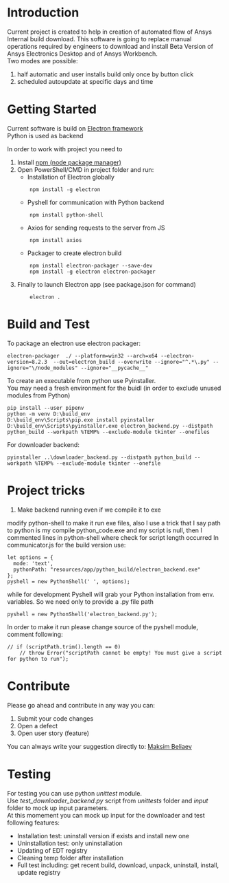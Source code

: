 # Introduction 
Current project is created to help in creation of automated flow of Ansys Internal build download.
This software is going to replace manual operations required by engineers to download and install Beta Version of 
Ansys Electronics Desktop and of Ansys Workbench.  
Two modes are possible: 
1. half automatic and user installs build only once by button click
2. scheduled autoupdate at specific days and time

# Getting Started
Current software is build on [Electron framework](https://www.electronjs.org/)  
Python is used as backend 

In order to work with project you need to 
1. Install [npm (node package manager)](https://nodejs.org/en/download/)
2. Open PowerShell/CMD in project folder and run: 
    - Installation of Electron globally
    ~~~ 
        npm install -g electron 
    ~~~ 
    - Pyshell for communication with Python backend
    ~~~
        npm install python-shell
    ~~~
    - Axios for sending requests to the server from JS
    ~~~
        npm install axios
    ~~~
    - Packager to create electron build
    ~~~
        npm install electron-packager --save-dev
        npm install -g electron electron-packager
    ~~~
3. Finally to launch Electron app (see package.json for command)
    ~~~
        electron .
    ~~~ 

# Build and Test
To package an electron use electron packager:
~~~
electron-packager  ./ --platform=win32 --arch=x64 --electron-version=8.2.3  --out=electron_build --overwrite --ignore="^.*\.py" --ignore="\/node_modules" --ignore="__pycache__"
~~~

To create an executable from python use Pyinstaller.  
You may need a fresh environment for the buidl (in order to exclude unused modules from Python)
~~~
pip install --user pipenv
python -m venv D:\build_env
D:\build_env\Scripts\pip.exe install pyinstaller
D:\build_env\Scripts\pyinstaller.exe electron_backend.py --distpath python_build --workpath %TEMP% --exclude-module tkinter --onefiles
~~~

For downloader backend:
~~~
pyinstaller ..\downloader_backend.py --distpath python_build --workpath %TEMP% --exclude-module tkinter --onefile
~~~

# Project tricks
1. Make backend running even if we compile it to exe

modify python-shell to make it run exe files, also I use a trick that I say path to python is my compile python_code.exe
and my script is null, then I commented lines in python-shell where check for script length occurred
In communicator.js for the build version use:
~~~
let options = {
  mode: 'text',
  pythonPath: "resources/app/python_build/electron_backend.exe"
};
pyshell = new PythonShell(' ', options);
~~~

while for development Pyshell will grab your Python installation from env. variables. So we need only to provide a .py file path
~~~
pyshell = new PythonShell('electron_backend.py');
~~~

In order to make it run please change source of the pyshell module, comment following:
~~~
// if (scriptPath.trim().length == 0)
    // throw Error("scriptPath cannot be empty! You must give a script for python to run");
~~~

# Contribute
Please go ahead and contribute in any way you can:
1. Submit your code changes
2. Open a defect
3. Open user story (feature)

You can always write your suggestion directly to: [Maksim Beliaev](mailto:maksim.beliaev@ansys.com)

# Testing
For testing you can use python _unittest_ module.  
Use _test_downloader_backend.py_ script from _unittests_ folder and _input_ folder to mock up input parameters.  
At this momement you can mock up input for the downloader and test following features:
- Installation test: uninstall version if exists and install new one
- Uninstallation test: only uninstallation
- Updating of EDT registry
- Cleaning temp folder after installation
- Full test including: get recent build, download, unpack, uninstall, install, update registry 